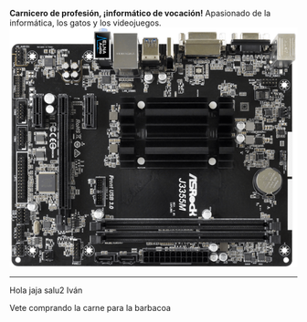 **Carnicero de profesión, ¡informático de vocación!**
Apasionado de la informática, los gatos y los videojuegos.
![foto](/images/J3355M(M2).png)

*******
Hola jaja salu2 Iván


Vete comprando la carne para la barbacoa


